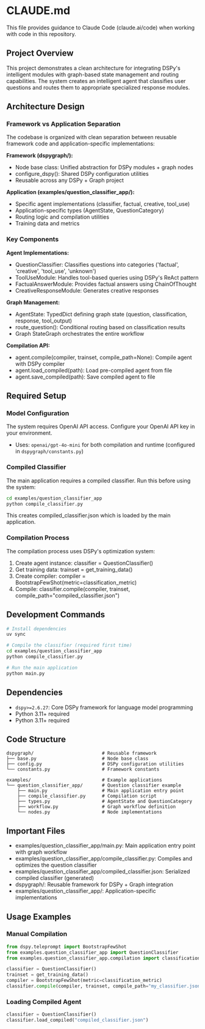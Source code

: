 # CLAUDE.md

This file provides guidance to Claude Code (claude.ai/code) when working with code in this repository.

## Project Overview

This project demonstrates a clean architecture for integrating DSPy's intelligent modules with graph-based state management and routing capabilities. The system creates an intelligent agent that classifies user questions and routes them to appropriate specialized response modules.

## Architecture Design

### Framework vs Application Separation

The codebase is organized with clean separation between reusable framework code and application-specific implementations:

**Framework (dspygraph/):**
- Node base class: Unified abstraction for DSPy modules + graph nodes
- configure_dspy(): Shared DSPy configuration utilities
- Reusable across any DSPy + Graph project

**Application (examples/question_classifier_app/):**
- Specific agent implementations (classifier, factual, creative, tool_use)
- Application-specific types (AgentState, QuestionCategory)
- Routing logic and compilation utilities
- Training data and metrics

### Key Components

**Agent Implementations:**
- QuestionClassifier: Classifies questions into categories ('factual', 'creative', 'tool_use', 'unknown')
- ToolUseModule: Handles tool-based queries using DSPy's ReAct pattern
- FactualAnswerModule: Provides factual answers using ChainOfThought
- CreativeResponseModule: Generates creative responses

**Graph Management:**
- AgentState: TypedDict defining graph state (question, classification, response, tool_output)
- route_question(): Conditional routing based on classification results
- Graph StateGraph orchestrates the entire workflow

**Compilation API:**
- agent.compile(compiler, trainset, compile_path=None): Compile agent with DSPy compiler
- agent.load_compiled(path): Load pre-compiled agent from file
- agent.save_compiled(path): Save compiled agent to file

## Required Setup

### Model Configuration
The system requires OpenAI API access. Configure your OpenAI API key in your environment.
- Uses: `openai/gpt-4o-mini` for both compilation and runtime (configured in `dspygraph/constants.py`)

### Compiled Classifier
The main application requires a compiled classifier. Run this before using the system:
```bash
cd examples/question_classifier_app
python compile_classifier.py
```
This creates compiled_classifier.json which is loaded by the main application.

### Compilation Process
The compilation process uses DSPy's optimization system:
1. Create agent instance: classifier = QuestionClassifier()
2. Get training data: trainset = get_training_data()
3. Create compiler: compiler = BootstrapFewShot(metric=classification_metric)
4. Compile: classifier.compile(compiler, trainset, compile_path="compiled_classifier.json")

## Development Commands

```bash
# Install dependencies
uv sync

# Compile the classifier (required first time)
cd examples/question_classifier_app
python compile_classifier.py

# Run the main application
python main.py
```

## Dependencies
- `dspy>=2.6.27`: Core DSPy framework for language model programming
- Python 3.11+ required
- Python 3.11+ required

## Code Structure

```
dspygraph/                         # Reusable framework
├── base.py                        # Node base class
├── config.py                      # DSPy configuration utilities
└── constants.py                   # Framework constants

examples/                          # Example applications
└── question_classifier_app/       # Question classifier example
    ├── main.py                    # Main application entry point
    ├── compile_classifier.py      # Compilation script
    ├── types.py                   # AgentState and QuestionCategory
    ├── workflow.py                # Graph workflow definition
    └── nodes.py                   # Node implementations
```

## Important Files
- examples/question_classifier_app/main.py: Main application entry point with graph workflow
- examples/question_classifier_app/compile_classifier.py: Compiles and optimizes the question classifier
- examples/question_classifier_app/compiled_classifier.json: Serialized compiled classifier (generated)
- dspygraph/: Reusable framework for DSPy + Graph integration
- examples/question_classifier_app/: Application-specific implementations

## Usage Examples

### Manual Compilation
```python
from dspy.teleprompt import BootstrapFewShot
from examples.question_classifier_app import QuestionClassifier
from examples.question_classifier_app.compilation import classification_metric, get_training_data

classifier = QuestionClassifier()
trainset = get_training_data()
compiler = BootstrapFewShot(metric=classification_metric)
classifier.compile(compiler, trainset, compile_path="my_classifier.json")
```

### Loading Compiled Agent
```python
classifier = QuestionClassifier()
classifier.load_compiled("compiled_classifier.json")
```